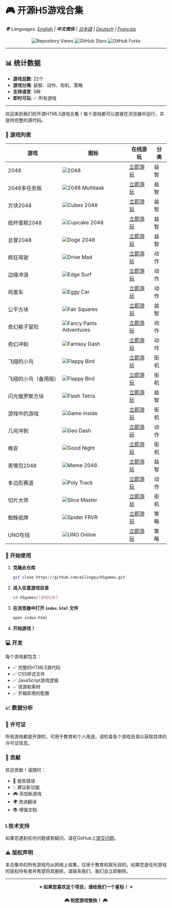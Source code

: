 # 🎮 开源H5游戏合集

*🌍 Languages: [English](README.md) | **中文简体** | [日本語](README-ja.md) | [Deutsch](README-de.md) | [Français](README-fr.md)*

<!-- 语言切换脚本 -->
<script>
function switchLanguage(lang) {
    const languageFiles = {
        'en': 'README.md',
        'zh': 'README-zh.md',
        'ja': 'README-ja.md',
        'de': 'README-de.md',
        'fr': 'README-fr.md'
    };
    if (languageFiles[lang]) {
        window.location.href = languageFiles[lang];
    }
}
</script>

<!-- 统计计数器 -->
<div align="center">
    <img src="https://komarev.com/ghpvc/?username=ailingqu&label=仓库访问量&color=0e75b6&style=flat" alt="Repository Views" />
    <img src="https://img.shields.io/github/stars/ailingqu/h5games?style=social" alt="GitHub Stars" />
    <img src="https://img.shields.io/github/forks/ailingqu/h5games?style=social" alt="GitHub Forks" />
</div>

---

## 📊 统计数据

- **游戏总数**: 22个
- **游戏分类**: 益智、动作、街机、策略
- **支持语言**: 5种
- **即时可玩**: ✅ 所有游戏

---

欢迎来到我们的开源HTML5游戏合集！每个游戏都可以直接在浏览器中运行，并提供完整的源代码。

### 🎯 游戏列表

| 游戏 | 图标 | 在线游玩 | 分类 |
|------|------|----------|------|
| 2048 | ![2048](./2048/cover.png) | [立即游玩](https://cubes-2048.io/games/2048) | 益智 |
| 2048多任务版 | ![2048 Multitask](./2048-multitask/cover.png) | [立即游玩](https://cubes-2048.io/games/2048-multitask) | 益智 |
| 方块2048 | ![Cubes 2048](./cubes-2048/cover.png) | [立即游玩](https://cubes-2048.io/games/cubes-2048) | 益智 |
| 纸杯蛋糕2048 | ![Cupcake 2048](./cupcake2048/cover.png) | [立即游玩](https://cubes-2048.io/games/cupcake2048) | 益智 |
| 总督2048 | ![Doge 2048](./doge2048/cover.png) | [立即游玩](https://cubes-2048.io/games/doge2048) | 益智 |
| 疯狂驾驶 | ![Drive Mad](./drive-mad/cover.png) | [立即游玩](https://cubes-2048.io/games/drive-mad) | 动作 |
| 边缘冲浪 | ![Edge Surf](./edge-surf/cover.png) | [立即游玩](https://cubes-2048.io/games/edge-surf) | 动作 |
| 鸡蛋车 | ![Eggy Car](./eggycar/cover.png) | [立即游玩](https://cubes-2048.io/games/eggycar) | 动作 |
| 公平方块 | ![Fair Squares](./fairsquares/cover.png) | [立即游玩](https://cubes-2048.io/games/fairsquares) | 益智 |
| 奇幻裤子冒险 | ![Fancy Pants Adventures](./fancypantsadventures/cover.png) | [立即游玩](https://cubes-2048.io/games/fancypantsadventures) | 动作 |
| 奇幻冲刺 | ![Fantasy Dash](./fantasy-dash/cover.png) | [立即游玩](https://cubes-2048.io/games/fantasy-dash) | 动作 |
| 飞翔的小鸟 | ![Flappy Bird](./flappy-bird/cover.png) | [立即游玩](https://cubes-2048.io/games/flappy-bird) | 街机 |
| 飞翔的小鸟（备用版） | ![Flappy Bird](./flappybird/cover.png) | [立即游玩](https://cubes-2048.io/games/flappybird) | 街机 |
| 闪光俄罗斯方块 | ![Flash Tetris](./flashtetris/cover.png) | [立即游玩](https://cubes-2048.io/games/flashtetris) | 益智 |
| 游戏中的游戏 | ![Game Inside](./game-inside/cover.png) | [立即游玩](https://cubes-2048.io/games/game-inside) | 街机 |
| 几何冲刺 | ![Geo Dash](./geodash/cover.png) | [立即游玩](https://cubes-2048.io/games/geodash) | 动作 |
| 晚安 | ![Good Night](./goodnight/cover.png) | [立即游玩](https://cubes-2048.io/games/goodnight) | 街机 |
| 表情包2048 | ![Meme 2048](./meme2048/cover.png) | [立即游玩](https://cubes-2048.io/games/meme2048) | 益智 |
| 多边形赛道 | ![Poly Track](./polytrack/cover.png) | [立即游玩](https://cubes-2048.io/games/polytrack) | 动作 |
| 切片大师 | ![Slice Master](./slice-master/cover.png) | [立即游玩](https://cubes-2048.io/games/slice-master) | 街机 |
| 蜘蛛纸牌 | ![Spider FRVR](./spiderfrvr/cover.png) | [立即游玩](https://cubes-2048.io/games/spiderfrvr) | 策略 |
| UNO在线 | ![UNO Online](./uno-online/cover.png) | [立即游玩](https://cubes-2048.io/games/uno-online) | 策略 |

### 🚀 开始使用

1. **克隆此仓库**
   ```bash
   git clone https://github.com/ailingqu/h5games.git
   ```

2. **进入任意游戏目录**
   ```bash
   cd h5games/[游戏名称]
   ```

3. **在浏览器中打开 `index.html` 文件**
   ```bash
   open index.html
   ```

4. **开始游戏！**

### 💻 开发

每个游戏都包含：
- ✅ 完整的HTML5源代码
- ✅ CSS样式文件
- ✅ JavaScript游戏逻辑
- ✅ 资源和素材
- ✅ 开箱即用的配置

### 📈 数据分析

<!-- 游戏分析 -->
<script>
// 游戏点击跟踪
function trackGameClick(gameName) {
    if (typeof gtag !== 'undefined') {
        gtag('event', 'game_click', {
            'game_name': gameName,
            'event_category': 'games',
            'event_label': gameName
        });
    }
}

// 语言切换跟踪
function trackLanguageSwitch(language) {
    if (typeof gtag !== 'undefined') {
        gtag('event', 'language_switch', {
            'language': language,
            'event_category': 'navigation',
            'event_label': language
        });
    }
}
</script>

### 📜 许可证

所有游戏都是开源的，可用于教育和个人用途。请检查各个游戏目录以获取具体的许可证信息。

### 🤝 贡献

欢迎贡献！请随时：
- 🐛 报告错误
- 💡 建议新功能
- 🎮 添加新游戏
- 🌍 改进翻译
- 📚 增强文档

### 📞 技术支持

如果您遇到任何问题或有疑问，请在GitHub上[提交问题](https://github.com/ailingqu/h5games/issues)。

### ⚠️ 版权声明

本合集中的所有游戏均从网络上收集，仅用于教育和娱乐目的。如果您是任何游戏的版权持有者并希望将其删除，请联系我们，我们会立即删除。

---

<div align="center">
    <strong>⭐ 如果您喜欢这个项目，请给我们一个星标！ ⭐</strong>
    <br><br>
    <strong>🎮 祝您游戏愉快！ 🎮</strong>
</div> 